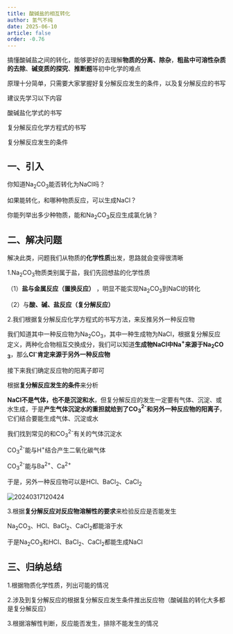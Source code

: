 ```yaml
---
title: 酸碱盐的相互转化
author: 氢气不纯
date: 2025-06-10
article: false
order: -0.76
---
```


搞懂酸碱盐之间的转化，能够更好的去理解**物质的分离、除杂**，**粗盐中可溶性杂质的去除**、**碱变质的探究**、**推断题**等初中化学的难点

原理十分简单，只需要大家掌握好复分解反应发生的条件，以及复分解反应的书写

建议先学习以下内容

酸碱盐化学式的书写

复分解反应化学方程式的书写

复分解反应发生的条件

## 一、引入

你知道Na<sub>2</sub>CO<sub>3</sub>能否转化为NaCl吗？

如果能转化，和哪种物质反应，可以生成NaCl？

你能列举出多少种物质，能和Na<sub>2</sub>CO<sub>3</sub>反应生成氯化钠？

## 二、解决问题	

解决此类，问题我们从物质的**化学性质**出发，思路就会变得很清晰

1.Na<sub>2</sub>CO<sub>3</sub>物质类别属于盐，我们先回想盐的化学性质

（1）**盐与金属反应（置换反应）** ，明显不能实现Na<sub>2</sub>CO<sub>3</sub>到NaCl的转化

（2）与**酸、碱、盐反应（复分解反应）**

2.我们根据复分解反应化学方程式的书写方法，来反推另外一种反应物

我们知道其中一种反应物为Na<sub>2</sub>CO<sub>3</sub>，其中一种生成物为NaCl，根据复分解反应定义，两种化合物相互交换成分，我们可以知道**生成物NaCl中Na**​ **<sup>+</sup>**​**来源于Na**​**<sub>2</sub>**​**CO**​**<sub>3</sub>**，那么**Cl**​ **<sup>-</sup>**​**肯定来源于另外一种反应物**

接下来我们确定反应物的阳离子即可

根据**复分解反应发生的条件**来分析

**NaCl不是气体，也不是沉淀和水**，但复分解反应的发生一定要有气体、沉淀、或水生成，于是**产生气体沉淀水的重担就给到了CO**​**<sub>3</sub>**​**<sup>2-</sup>**​**和另外一种反应物的阳离子**，它们结合要能生成气体、沉淀或水

我们找到常见的和CO<sub>3</sub>​<sup>2-</sup>有关的气体沉淀水

CO<sub>3</sub>​<sup>2-</sup>能与H<sup>+</sup>结合产生二氧化碳气体

CO<sub>3</sub>​<sup>2-</sup>能与Ba<sup>2+</sup>、Ca<sup>2+</sup>

于是，另外一种反应物可以是HCl、BaCl<sub>2</sub>、CaCl<sub>2</sub>

![20240317120424](https://img.edaychem.cn//img/20240317120424.jpg)​

3.根据**复分解反应对反应物溶解性的要求**来检验反应是否能发生

Na<sub>2</sub>CO<sub>3</sub>、HCl、BaCl<sub>2</sub>、CaCl<sub>2</sub>都能溶于水

于是Na<sub>2</sub>CO<sub>3</sub>和HCl、BaCl<sub>2</sub>、CaCl<sub>2</sub>都能生成NaCl

## 三、归纳总结	

1.根据物质化学性质，列出可能的情况

2.涉及到复分解反应的根据复分解反应发生条件推出反应物（酸碱盐的转化大多都是复分解反应）

3.根据溶解性判断，反应能否发生，排除不能发生的情况

‍

